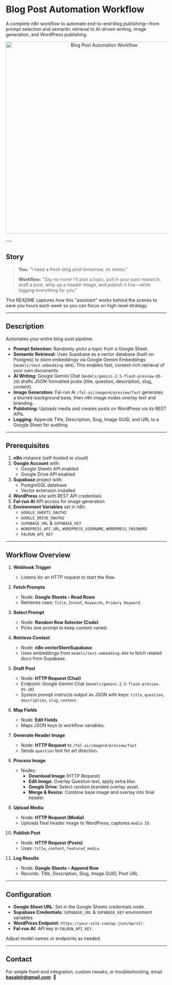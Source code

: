 # Blog Post Automation Workflow

A complete n8n workflow to automate end-to-end blog publishing—from prompt selection and semantic retrieval to AI-driven writing, image generation, and WordPress publishing.

<p align="center">
  <img src="https://primary-production-2548.up.railway.app/wp-content/uploads/2025/07/n8n-blog.png" alt="Blog Post Automation Workflow" width="600"/>
</p>
---

## Story

> **You:** "I need a fresh blog post tomorrow, no stress."
>
> **Workflow:** "Say no more! I'll pick a topic, pull in your past research, draft a post, whip up a header image, and publish it live—while logging everything for you."

This README captures how this "assistant" works behind the scenes to save you hours each week so you can focus on high-level strategy.

---

## Description

Automates your entire blog-post pipeline:
- **Prompt Selection:** Randomly picks a topic from a Google Sheet.
- **Semantic Retrieval:** Uses Supabase as a vector database (built on Postgres) to store embeddings via Google Gemini Embeddings (`models/text-embedding-004`). This enables fast, context-rich retrieval of your own documents.
- **AI Writing:** Google Gemini Chat (`models/gemini-2.5-flash-preview-05-20`) drafts JSON-formatted posts (title, question, description, slug, content).
- **Image Generation:** Fal-run AI `/fal-ai/imagen4/preview/fast` generates a blurred-background base, then n8n image nodes overlay text and branding.
- **Publishing:** Uploads media and creates posts on WordPress via its REST APIs.
- **Logging:** Appends Title, Description, Slug, Image GUID, and URL to a Google Sheet for auditing.

---

## Prerequisites

1. **n8n** instance (self-hosted or cloud)
2. **Google Account** with:
   - Google Sheets API enabled
   - Google Drive API enabled
3. **Supabase** project with:
   - PostgreSQL database
   - Vector extension installed
4. **WordPress** site with REST API credentials
5. **Fal-run AI** API access for image generation
6. **Environment Variables** set in n8n:
   - `GOOGLE_SHEETS_OAUTH2`
   - `GOOGLE_DRIVE_OAUTH2`
   - `SUPABASE_URL` & `SUPABASE_KEY`
   - `WORDPRESS_API_URL`, `WORDPRESS_USERNAME`, `WORDPRESS_PASSWORD`
   - `FALRUN_API_KEY`

---

## Workflow Overview

1. **Webhook Trigger**
   - Listens for an HTTP request to start the flow.

2. **Fetch Prompts**
   - Node: **Google Sheets – Read Rows**
   - Retrieves rows: `Title`, `Intent`, `Keywords`, `Primary Keyword`.

3. **Select Prompt**
   - Node: **Random Row Selector (Code)**
   - Picks one prompt to keep content varied.

4. **Retrieve Context**
   - Node: **n8n vectorStoreSupabase**
   - Uses embeddings from `models/text-embedding-004` to fetch related docs from Supabase.

5. **Draft Post**
   - Node: **HTTP Request (Chat)**
   - Endpoint: Google Gemini Chat (`models/gemini-2.5-flash-preview-05-20`)
   - System prompt instructs output as JSON with keys: `title`, `question`, `description`, `slug`, `content`.

6. **Map Fields**
   - Node: **Edit Fields**
   - Maps JSON keys to workflow variables.

7. **Generate Header Image**
   - Node: **HTTP Request** to `/fal-ai/imagen4/preview/fast`
   - Sends `question` text for art direction.

8. **Process Image**
   - Nodes:
     - **Download Image** (HTTP Request)
     - **Edit Image**: Overlay Question text, apply extra blur.
     - **Google Drive**: Select random branded overlay asset.
     - **Merge & Resize**: Combine base image and overlay into final header.

9. **Upload Media**
   - Node: **HTTP Request (Media)**
   - Uploads final header image to WordPress; captures `media ID`.

10. **Publish Post**
    - Node: **HTTP Request (Posts)**
    - Uses: `title`, `content`, `featured_media`.

11. **Log Results**
    - Node: **Google Sheets – Append Row**
    - Records: Title, Description, Slug, Image GUID, Post URL.

---

## Configuration

- **Google Sheet URL:** Set in the Google Sheets credentials node.
- **Supabase Credentials:** `SUPABASE_URL` & `SUPABASE_KEY` environment variables.
- **WordPress Endpoint:** `https://your-site.com/wp-json/wp/v2/`.
- **Fal-run AI:** API key in `FALRUN_API_KEY`.

Adjust model names or endpoints as needed.

---

## Contact

For simple front-end integration, custom tweaks, or troubleshooting, email **basalelr@gmail.com**. 👋
